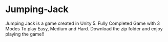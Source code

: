 # Jumping-Jack
Jumping Jack is a game created in Unity 5. Fully Completed Game with 3 Modes To play Easy, Medium and Hard.
Download the zip folder and enjoy playing the game!!
